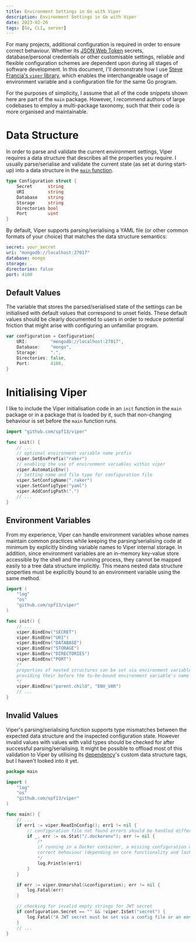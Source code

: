 ```yaml
---
title: Environment Settings in Go with Viper
description: Environment Settings in Go with Viper
date: 2023-02-26
tags: [Go, CLI, server]
---
```

For many projects, additional configuration is required in order to ensure correct behaviour. Whether its [JSON Web Token](https://jwt.io) secrets, database/personal credentials or other customisable settings, reliable and flexible configuration schemes are dependent upon during all stages of software development. In this document, I'll demonstrate how I use [Steve Francia's `viper` library](https://github.com/spf13/viper), which enables the interchangeable usage of environment variable and a configuration file for the same Go program.

For the purposes of simplicity, I assume that all of the code snippets shown here are part of the `main` package. However, I recommend authors of large codebases to employ a multi-package taxonomy, such that their code is more organised and maintainable.

# Data Structure
In order to parse and validate the current environment settings, Viper requires a data structure that describes all the properties you require. I usually parse/serialise and validate the current state (as set at during start-up) into a data structure in the [`main` function](#invalid-values).

```go
type Configuration struct {
	Secret      string
	URI         string
	Database    string
	Storage     string
	Directories bool
	Port        uint
}
```

By default, Viper supports parsing/serialising a YAML file (or other common formats of your choice) that matches the data structure semantics:

```yml
secret: your_secret
uri: "mongodb://localhost:27017"
database: mongo
storage: .
directories: false
port: 4100
```

## Default Values
The variable that stores the parsed/serialised state of the settings can be initialised with default values that correspond to unset fields. These default values should be clearly documented to users in order to reduce potential friction that might arise with configuring an unfamiliar program.

```go
var configuration = Configuration{
	URI:         "mongodb://localhost:27017",
	Database:    "mongo",
	Storage:     ".",
	Directories: false,
	Port:        4100,
}
```

# Initialising Viper
I like to include the Viper initialisation code in an `init` function in the `main` package or in a package that is loaded by it, such that non-changing behaviour is set before the `main` function runs.

```go
import "github.com/spf13/viper"

func init() {
	// ...
	// optional environment variable name prefix
	viper.SetEnvPrefix("raker")
	// enabling the use of environment variables within viper
	viper.AutomaticEnv()
	// Setting name and file type for configuration file
	viper.SetConfigName(".raker")
	viper.SetConfigType("yaml")
	viper.AddConfigPath(".")
	// ...
}
```

## Environment Variables
From my experience, Viper can handle environment variables whose names maintain common practices while keeping the parsing/serialising code at minimum by explicitly binding variable names to Viper internal storage. In addition, since environment variables are an in-memory key-value store accessible by the shell and the running process, they cannot be mapped easily to a tree data structure implicitly. This means nested data structure properties must be explicitly bound to an environment variable using the same method.

```go
import (
	"log"
	"os"
	"github.com/spf13/viper"
)

func init() {
	// ...
	viper.BindEnv("SECRET")
	viper.BindEnv("URI")
	viper.BindEnv("DATABASE")
	viper.BindEnv("STORAGE")
	viper.BindEnv("DIRECTORIES")
	viper.BindEnv("PORT")
	/*
	properties of nested structures can be set via environment variables by
	providing their before the to-be-bound environment variable's name
	*/
	viper.BindEnv("parent.child", "ENV_VAR")
	// ...
}
```

## Invalid Values
Viper's parsing/serialising function supports type mismatches between the expected data structure and the inspected configuration state. However invalid values with values with valid types should be checked for after successful parsing/serialising. It might be possible to offload most of this validation to Viper by utilising its [dependency](https://pkg.go.dev/github.com/mitchellh/mapstructure)'s custom data structure tags, but I haven't looked into it yet.

```go
package main

import (
	"log"
	"os"
	"github.com/spf13/viper"
)

func main() {
	// ...
	if err1 := viper.ReadInConfig(); err1 != nil {
		// configuration file not found errors should be handled differently for each application
		if _, err := os.Stat("/.dockerenv"); err != nil {
			/*
			if running in a Docker container, a missing configuration might prevent
			correct behaviour (depending on core functionality and lack of environment variable usage)
			*/
			log.Println(err1)
		}
	}

	if err := viper.Unmarshal(&configuration); err != nil {
		log.Fatal(err)
	}

	// checking for invalid empty strings for JWT secret
	if configuration.Secret == "" && !viper.IsSet("secret") {
		log.Fatal("A JWT secret must be set via a config file or an environment variable")
	}
	// ...
}
```

